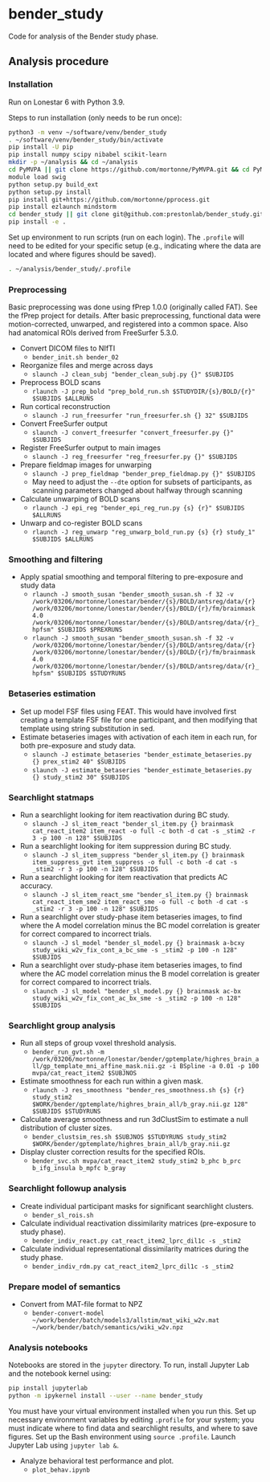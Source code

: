# bender_study
Code for analysis of the Bender study phase.

## Analysis procedure

### Installation

Run on Lonestar 6 with Python 3.9.

Steps to run installation (only needs to be run once):

```bash
python3 -m venv ~/software/venv/bender_study
. ~/software/venv/bender_study/bin/activate
pip install -U pip
pip install numpy scipy nibabel scikit-learn
mkdir -p ~/analysis && cd ~/analysis
cd PyMVPA || git clone https://github.com/mortonne/PyMVPA.git && cd PyMVPA
module load swig
python setup.py build_ext
python setup.py install
pip install git+https://github.com/mortonne/pprocess.git
pip install ezlaunch mindstorm
cd bender_study || git clone git@github.com:prestonlab/bender_study.git && cd bender_study
pip install -e .
```

Set up environment to run scripts (run on each login). The `.profile` will need to be edited for your specific setup (e.g., indicating where the data are located and where figures should be saved).

```bash
. ~/analysis/bender_study/.profile
```

### Preprocessing

Basic preprocessing was done using fPrep 1.0.0 (originally called FAT). See the fPrep project for details. After basic preprocessing, functional data were motion-corrected, unwarped, and registered into a common space. Also had anatomical ROIs derived from FreeSurfer 5.3.0.

* Convert DICOM files to NIfTI
  * `bender_init.sh bender_02`
* Reorganize files and merge across days
  * `slaunch -J clean_subj "bender_clean_subj.py {}" $SUBJIDS`
* Preprocess BOLD scans
  * `rlaunch -J prep_bold "prep_bold_run.sh $STUDYDIR/{s}/BOLD/{r}" $SUBJIDS $ALLRUNS` 
* Run cortical reconstruction
  * `slaunch -J run_freesurfer "run_freesurfer.sh {} 32" $SUBJIDS` 
* Convert FreeSurfer output
  * `slaunch -J convert_freesurfer "convert_freesurfer.py {}" $SUBJIDS`
* Register FreeSurfer output to main images
  * `slaunch -J reg_freesurfer "reg_freesurfer.py {}" $SUBJIDS`
* Prepare fieldmap images for unwarping
  * `slaunch -J prep_fieldmap "bender_prep_fieldmap.py {}" $SUBJIDS`
  * May need to adjust the `--dte` option for subsets of participants, as scanning parameters changed about halfway through scanning
* Calculate unwarping of BOLD scans
  * `rlaunch -J epi_reg "bender_epi_reg_run.py {s} {r}" $SUBJIDS $ALLRUNS` 
* Unwarp and co-register BOLD scans
  * `rlaunch -J reg_unwarp "reg_unwarp_bold_run.py {s} {r} study_1" $SUBJIDS $ALLRUNS` 
  
### Smoothing and filtering

* Apply spatial smoothing and temporal filtering to pre-exposure and study data
  * `rlaunch -J smooth_susan "bender_smooth_susan.sh -f 32 -v /work/03206/mortonne/lonestar/bender/{s}/BOLD/antsreg/data/{r} /work/03206/mortonne/lonestar/bender/{s}/BOLD/{r}/fm/brainmask 4.0 /work/03206/mortonne/lonestar/bender/{s}/BOLD/antsreg/data/{r}_hpfsm" $SUBJIDS $PREXRUNS`
  * `rlaunch -J smooth_susan "bender_smooth_susan.sh -f 32 -v /work/03206/mortonne/lonestar/bender/{s}/BOLD/antsreg/data/{r} /work/03206/mortonne/lonestar/bender/{s}/BOLD/{r}/fm/brainmask 4.0 /work/03206/mortonne/lonestar/bender/{s}/BOLD/antsreg/data/{r}_hpfsm" $SUBJIDS $STUDYRUNS`

### Betaseries estimation

* Set up model FSF files using FEAT. This would have involved first creating a template FSF file for one participant, and then modifying that template using string substitution in sed.
* Estimate betaseries images with activation of each item in each run, for both pre-exposure and study data.
  * `slaunch -J estimate_betaseries "bender_estimate_betaseries.py {} prex_stim2 40" $SUBJIDS`
  * `slaunch -J estimate_betaseries "bender_estimate_betaseries.py {} study_stim2 30" $SUBJIDS`

### Searchlight statmaps
* Run a searchlight looking for item reactivation during BC study. 
  * `slaunch -J sl_item_react "bender_sl_item.py {} brainmask cat_react_item2 item_react -o full -c both -d cat -s _stim2 -r 3 -p 100 -n 128" $SUBJIDS`
* Run a searchlight looking for item suppression during BC study. 
  * `slaunch -J sl_item_suppress "bender_sl_item.py {} brainmask item_suppress_gvt item_suppress -o full -c both -d cat -s _stim2 -r 3 -p 100 -n 128" $SUBJIDS`
* Run a searchlight looking for item reactivation that predicts AC accuracy.
  * `slaunch -J sl_item_react_sme "bender_sl_item.py {} brainmask cat_react_item_sme2 item_react_sme -o full -c both -d cat -s _stim2 -r 3 -p 100 -n 128" $SUBJIDS`
* Run a searchlight over study-phase item betaseries images, to find where the A model correlation minus the BC model correlation is greater for correct compared to incorrect trials. 
  * `slaunch -J sl_model "bender_sl_model.py {} brainmask a-bcxy study_wiki_w2v_fix_cont_a_bc_sme -s _stim2 -p 100 -n 128" $SUBJIDS`
* Run a searchlight over study-phase item betaseries images, to find where the AC model correlation minus the B model correlation is greater for correct compared to incorrect trials.
  * `slaunch -J sl_model "bender_sl_model.py {} brainmask ac-bx study_wiki_w2v_fix_cont_ac_bx_sme -s _stim2 -p 100 -n 128" $SUBJIDS`

### Searchlight group analysis

* Run all steps of group voxel threshold analysis.
  * `bender_run_gvt.sh -m /work/03206/mortonne/lonestar/bender/gptemplate/highres_brain_all/gp_template_mni_affine_mask.nii.gz -i BSpline -a 0.01 -p 100 mvpa/cat_react_item2 $SUBJNOS`
* Estimate smoothness for each run within a given mask.
  * `rlaunch -J res_smoothness "bender_res_smoothness.sh {s} {r} study_stim2 $WORK/bender/gptemplate/highres_brain_all/b_gray.nii.gz 128" $SUBJIDS $STUDYRUNS`
* Calculate average smoothness and run 3dClustSim to estimate a null distribution of cluster sizes. 
  * `bender_clustsim_res.sh $SUBJNOS $STUDYRUNS study_stim2 $WORK/bender/gptemplate/highres_brain_all/b_gray.nii.gz`
* Display cluster correction results for the specified ROIs. 
  * `bender_svc.sh mvpa/cat_react_item2 study_stim2 b_phc b_prc b_ifg_insula b_mpfc b_gray`

### Searchlight followup analysis

* Create individual participant masks for significant searchlight clusters.
  * `bender_sl_rois.sh`
* Calculate individual reactivation dissimilarity matrices (pre-exposure to study phase).
  * `bender_indiv_react.py cat_react_item2_lprc_dil1c -s _stim2`
* Calculate individual representational dissimilarity matrices during the study phase.
  * `bender_indiv_rdm.py cat_react_item2_lprc_dil1c -s _stim2`

### Prepare model of semantics

* Convert from MAT-file format to NPZ
  * `bender-convert-model ~/work/bender/batch/models3/allstim/mat_wiki_w2v.mat ~/work/bender/batch/semantics/wiki_w2v.npz` 

### Analysis notebooks

Notebooks are stored in the `jupyter` directory. To run, install Jupyter Lab and the notebook kernel using: 

```bash
pip install jupyterlab
python -m ipykernel install --user --name bender_study
```

You must have your virtual environment installed when you run this. 
Set up necessary environment variables by editing `.profile` for your system; you must indicate where to find data and searchlight results, and where to save figures.
Set up the Bash environment using `source .profile`.
Launch Jupyter Lab using `jupyter lab &`.

* Analyze behavioral test performance and plot.
  * `plot_behav.ipynb` 
